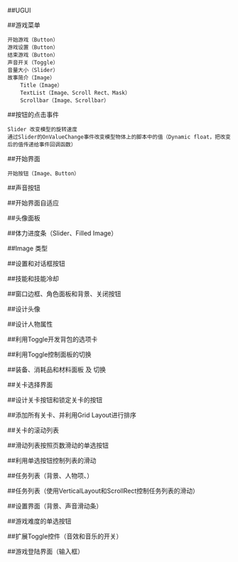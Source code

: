 ##UGUI

##游戏菜单

    开始游戏（Button）
    游戏设置（Button）
    结束游戏（Button）
    声音开关（Toggle）
    音量大小（Slider）
    故事简介（Image）
        Title（Image）
        TextList（Image、Scroll Rect、Mask）
        Scrollbar（Image、Scrollbar）

##按钮的点击事件

    Slider 改变模型的旋转速度
    通过Slider的OnValueChange事件改变模型物体上的脚本中的值（Dynamic float，把改变后的值传递给事件回调函数）

##开始界面

    开始按钮（Image、Button）

##声音按钮

##开始界面自适应

##头像面板

##体力进度条（Slider、Filled Image）

##Image 类型

##设置和对话框按钮

##技能和技能冷却

##窗口边框、角色面板和背景、关闭按钮

##设计头像

##设计人物属性

##利用Toggle开发背包的选项卡

##利用Toggle控制面板的切换

##装备、消耗品和材料面板 及 切换

##关卡选择界面

##设计关卡按钮和锁定关卡的按钮

##添加所有关卡、并利用Grid Layout进行排序

##关卡的滚动列表

##滑动列表按照页数滑动的单选按钮

##利用单选按钮控制列表的滑动

##任务列表（背景、人物项、）

##任务列表（使用VerticalLayout和ScrollRect控制任务列表的滑动）

##设置界面（背景、声音滑动条）

##游戏难度的单选按钮

##扩展Toggle控件（音效和音乐的开关）

##游戏登陆界面（输入框）





